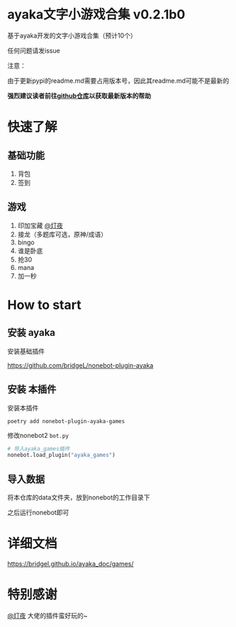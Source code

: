 # ayaka文字小游戏合集 v0.2.1b0

基于ayaka开发的文字小游戏合集（预计10个）

任何问题请发issue

注意：

由于更新pypi的readme.md需要占用版本号，因此其readme.md可能不是最新的

<b>强烈建议读者前往[github仓库](https://github.com/bridgeL/nonebot-plugin-ayaka-games)以获取最新版本的帮助</b>

# 快速了解

## 基础功能
1. 背包
2. 签到

## 游戏
1. 印加宝藏 [@灯夜](https://github.com/lunexnocty/Meiri)
2. 接龙（多题库可选，原神/成语）
3. bingo
4. 谁是卧底
5. 抢30
6. mana
7. 加一秒

# How to start

## 安装 ayaka

安装基础插件

https://github.com/bridgeL/nonebot-plugin-ayaka

## 安装 本插件

安装本插件

`poetry add nonebot-plugin-ayaka-games`

修改nonebot2  `bot.py` 

```python
# 导入ayaka_games插件
nonebot.load_plugin("ayaka_games")
```

## 导入数据

将本仓库的data文件夹，放到nonebot的工作目录下

之后运行nonebot即可

# 详细文档

https://bridgel.github.io/ayaka_doc/games/

# 特别感谢

[@灯夜](https://github.com/lunexnocty/Meiri) 大佬的插件蛮好玩的~

